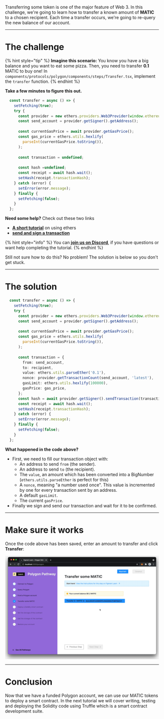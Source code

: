 Transferring some token is one of the major feature of Web 3. In this challenge, we're going to learn how to transfer a known amount of **MATIC** to a chosen recipient. Each time a transfer occurs, we're going to re-query the new balance of our account.

-------------------------------------

# The challenge

{% hint style="tip" %}
**Imagine this scenario:** You know you have a big balance and you want to eat some pizza. Then, you need to transfer **0.1** MATIC to buy one! In `components/protocols/polygon/components/steps/Transfer.tsx`, implement the `transfer` function.
{% endhint %}

**Take a few minutes to figure this out.**

```typescript
  const transfer = async () => {
    setFetching(true);
    try {
      const provider = new ethers.providers.Web3Provider(window.ethereum);
      const send_account = provider.getSigner().getAddress();

      const currentGasPrice = await provider.getGasPrice();
      const gas_price = ethers.utils.hexlify(
        parseInt(currentGasPrice.toString()),
      );

      const transaction = undefined;

      const hash =undefined;
      const receipt = await hash.wait();
      setHash(receipt.transactionHash);
    } catch (error) {
      setError(error.message);
    } finally {
      setFetching(false);
    }
  };
```

**Need some help?** Check out these two links  
* [**A short tutorial**](https://ethereum.org/en/developers/tutorials/send-token-etherjs/) on using ethers  
* [**send and sign a transaction**](https://docs.ethers.io/v5/api/signer/#Signer-sendTransaction)

{% hint style="info" %}
You can [**join us on Discord**](https://discord.gg/fszyM7K), if you have questions or want help completing the tutorial.
{% endhint %}

Still not sure how to do this? No problem! The solution is below so you don't get stuck.

-------------------------------------

# The solution

```typescript
  const transfer = async () => {
    setFetching(true);
    try {
      const provider = new ethers.providers.Web3Provider(window.ethereum);
      const send_account = provider.getSigner().getAddress();

      const currentGasPrice = await provider.getGasPrice();
      const gas_price = ethers.utils.hexlify(
        parseInt(currentGasPrice.toString()),
      );

      const transaction = {
        from: send_account,
        to: recipient,
        value: ethers.utils.parseEther('0.1'),
        nonce: provider.getTransactionCount(send_account, 'latest'),
        gasLimit: ethers.utils.hexlify(100000),
        gasPrice: gas_price,
      };
      const hash = await provider.getSigner().sendTransaction(transaction);
      const receipt = await hash.wait();
      setHash(receipt.transactionHash);
    } catch (error) {
      setError(error.message);
    } finally {
      setFetching(false);
    }
  };
```

**What happened in the code above?**

* First, we need to fill our transaction object with:
    * An address to send `from` (the sender).
    * An address to send `to` (the recipient).
    * The `value`, an amount which has been converted into a BigNumber (`ethers.utils.parseEther` is perfect for this)
    * A `nonce`, meaning "a number used once". This value is incremented by one for every transaction sent by an address.
    * A default `gasLimit`.
    * The current `gasPrice`.
* Finally we sign and send our transaction and wait for it to be confirmed.

-------------------------------------

# Make sure it works

Once the code above has been saved, enter an amount to transfer and click **Transfer**:

![](../../../.gitbook/assets/pathways/polygon/polygon-transfer.gif)

-------------------------------------

# Conclusion

Now that we have a funded Polygon account, we can use our MATIC tokens to deploy a smart contract. In the next tutorial we will cover writing, testing and deploying the Solidity code using Truffle which is a smart contract development suite.
